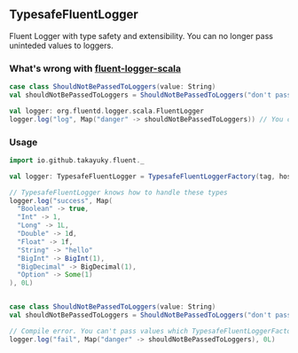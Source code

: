 ## TypesafeFluentLogger

Fluent Logger with type safety and extensibility. You can no longer pass uninteded values to loggers.

### What's wrong with [fluent-logger-scala](https://github.com/fluent/fluent-logger-scala)

```Scala
case class ShouldNotBePassedToLoggers(value: String)
val shouldNotBePassedToLoggers = ShouldNotBePassedToLoggers("don't pass me to loggers")

val logger: org.fluentd.logger.scala.FluentLogger
logger.log("log", Map("danger" -> shouldNotBePassedToLoggers)) // You could pass literally anything.
```


### Usage

```Scala
import io.github.takayuky.fluent._

val logger: TypesafeFluentLogger = TypesafeFluentLoggerFactory(tag, host, port)

// TypesafeFluentLogger knows how to handle these types
logger.log("success", Map(
  "Boolean" -> true,
  "Int" -> 1,
  "Long" -> 1L,
  "Double" -> 1d,
  "Float" -> 1f,
  "String" -> "hello"
  "BigInt" -> BigInt(1),
  "BigDecimal" -> BigDecimal(1),
  "Option" -> Some(1)
), 0L)


case class ShouldNotBePassedToLoggers(value: String)
val shouldNotBePassedToLoggers = ShouldNotBePassedToLoggers("don't pass me to loggers")

// Compile error. You can't pass values which TypesafeFluentLoggerFactory doesn't know how to handle.
logger.log("fail", Map("danger" -> shouldNotBePassedToLoggers), 0L)
```
